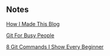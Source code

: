 ## Notes

[How I Made This Blog](making_blog.md)

[Git For Busy People](git_for_busy_people.md)

[8 Git Commands I Show Every Beginner](git_pipeline.md)
